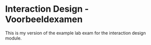 # Interaction Design - Voorbeeldexamen
This is my version of the example lab exam for the interaction design module.
